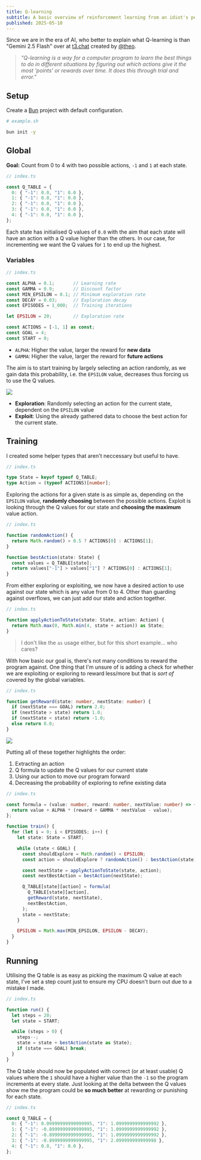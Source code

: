 ```yaml
---
title: Q-learning
subtitle: A basic overview of reinforcement learning from an idiot's perspective.
published: 2025-05-10
---
```


Since we are in the era of AI, who better to explain what Q-learning is than "Gemini 2.5
Flash" over at [t3.chat](https://t3.chat) created by [@theo](https://x.com/theo).

> *"Q-learning is a way for a computer program to learn the best things to do in different
situations by figuring out which actions give it the most 'points' or rewards over time. It
does this through trial and error."*

## Setup

Create a [Bun](https://bun.sh) project with default configuration.

```sh
# example.sh

bun init -y
```

## Global

**Goal:** Count from 0 to 4 with two possible actions, `-1` and `1` at each state.

```ts
// index.ts

const Q_TABLE = {
  0: { "-1": 0.0, "1": 0.0 },
  1: { "-1": 0.0, "1": 0.0 },
  2: { "-1": 0.0, "1": 0.0 },
  3: { "-1": 0.0, "1": 0.0 },
  4: { "-1": 0.0, "1": 0.0 },
};
```

Each state has initialised Q values of `0.0` with the aim that each state will have an action
with a Q value higher than the others. In our case, for incrementing we want the Q values for `1`
to end up the highest.

### Variables

```ts
// index.ts

const ALPHA = 0.1;       // Learning rate
const GAMMA = 0.9;       // Discount factor
const MIN_EPSILON = 0.1; // Minimum exploration rate
const DECAY = 0.03;      // Exploration decay
const EPISODES = 1_000;  // Training iterations

let EPSILON = 20;        // Exploration rate

const ACTIONS = [-1, 1] as const;
const GOAL = 4;
const START = 0;
```

- `ALPHA`: Higher the value, larger the reward for **new data**
- `GAMMA`: Higher the value, larger the reward for **future actions**

The aim is to start training by largely selecting an action randomly, as we gain data
this probability, i.e. the `EPSILON` value, decreases thus forcing us to use the Q values.

<img src="https://media.giphy.com/media/v1.Y2lkPTc5MGI3NjExMnVjMnRhNW8xcWcyN29yajVyZzU5enFwd3IyM3MzNHNrYTJtNTExeCZlcD12MV9naWZzX3NlYXJjaCZjdD1n/sfphdlqIxiigSXYmQU/giphy.gif" />

- **Exploration**: Randomly selecting an action for the current state, dependent on the
`EPSILON` value
- **Exploit**: Using the already gathered data to choose the best action for the current
state.

## Training

I created some helper types that aren't neccessary but useful to have.

```ts
// index.ts

type State = keyof typeof Q_TABLE;
type Action = (typeof ACTIONS)[number];
```

Exploring the actions for a given state is as simple as, depending on the `EPSILON` value,
**randomly choosing** between the possible actions. Exploit is looking through the Q values for
our state and **choosing the maximum** value action.

```ts
// index.ts

function randomAction() {
  return Math.random() > 0.5 ? ACTIONS[0] : ACTIONS[1];
}

function bestAction(state: State) {
  const values = Q_TABLE[state];
  return values["-1"] > values["1"] ? ACTIONS[0] : ACTIONS[1];
}
```

From either exploring or exploiting, we now have a desired action to use against our state
which is any value from 0 to 4. Other than guarding against overflows, we can just add our
state and action together.

```ts
// index.ts

function applyActionToState(state: State, action: Action) {
  return Math.max(0, Math.min(4, state + action)) as State;
}
```

> I don't like the `as` usage either, but for this short example... who cares?

With how basic our goal is, there's not many conditions to reward the program against.
One thing that I'm unsure of is adding a check for whether we are exploiting or exploring
to reward less/more but that is *sort of* covered by the global variables.

```ts
// index.ts

function getReward(state: number, nextState: number) {
  if (nextState === GOAL) return 2.0;
  if (nextState > state) return 1.0;
  if (nextState < state) return -1.0;
  else return 0.0;
}
```

<img src="https://media.giphy.com/media/v1.Y2lkPTc5MGI3NjExeWs0N2g0ODloeXB6ZjJhZmF4ZG11bmRuaGZreHBiNTQwdWpxcWd4OSZlcD12MV9naWZzX3NlYXJjaCZjdD1n/3o6MbqNPaatT8nnEmk/giphy.gif" />

Putting all of these together highlights the order:

1. Extracting an action
2. Q formula to update the Q values for our current state
3. Using our action to move our program forward
4. Decreasing the probability of exploring to refine existing data

```ts
// index.ts

const formula = (value: number, reward: number, nextValue: number) => {
  return value + ALPHA * (reward + GAMMA * nextValue - value);
};

function train() {
  for (let i = 0; i < EPISODES; i++) {
    let state: State = START;

    while (state < GOAL) {
      const shouldExplore = Math.random() < EPSILON;
      const action = shouldExplore ? randomAction() : bestAction(state);

      const nextState = applyActionToState(state, action);
      const nextBestAction = bestAction(nextState);

      Q_TABLE[state][action] = formula(
        Q_TABLE[state][action],
        getReward(state, nextState),
        nextBestAction,
      );
      state = nextState;
    }

    EPSILON = Math.max(MIN_EPSILON, EPSILON - DECAY);
  }
}
```

## Running

Utilising the Q table is as easy as picking the maximum Q value at each state, I've set a step
count just to ensure my CPU doesn't burn out due to a mistake I made.

```ts
// index.ts

function run() {
  let steps = 20;
  let state = START;

  while (steps > 0) {
    steps--;
    state = state + bestAction(state as State);
    if (state === GOAL) break;
  }
}
```

The Q table should now be populated with correct (or at least usable) Q values where the `1`
should have a higher value than the `-1` so the program increments at every state. Just looking
at the delta between the Q values show me the program could be **so much better** at rewarding or
punishing for each state.

```ts
// index.ts

const Q_TABLE = {
  0: { "-1": 0.09999999999999995, "1": 1.0999999999999992 },
  1: { "-1": -0.8999999999999995, "1": 1.0999999999999992 },
  2: { "-1": -0.8999999999999995, "1": 1.0999999999999992 },
  3: { "-1": -0.8999999999999995, "1": 2.099999999999998 },
  4: { "-1": 0.0, "1": 0.0 },
};
```
